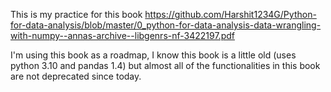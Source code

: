 This is my practice for this book https://github.com/Harshit1234G/Python-for-data-analysis/blob/master/0_python-for-data-analysis-data-wrangling-with-numpy--annas-archive--libgenrs-nf-3422197.pdf

I'm using this book as a roadmap, I know this book is a little old (uses python 3.10 and pandas 1.4) but almost all of the functionalities in this book are not deprecated since today.
